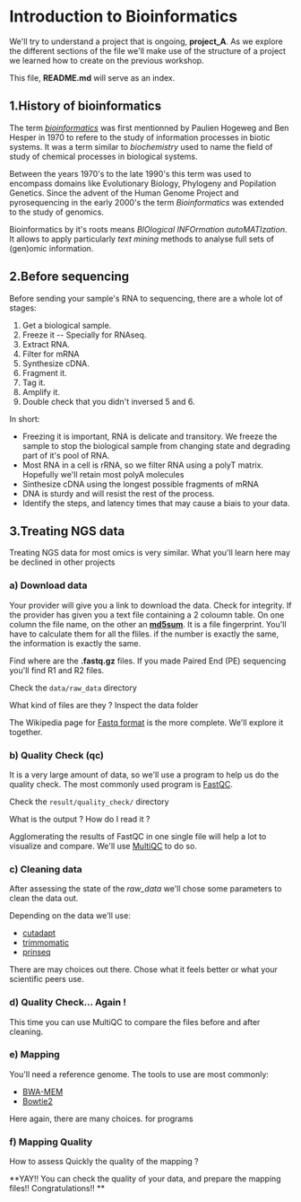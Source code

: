 # Introduction to Bioinformatics

We'll try to understand a project that is ongoing, **project_A**.
As we explore the different sections of the file we'll make use of the structure of a project we learned how to create on the previous workshop.

This file, **README.md** will serve as an index.


## 1.History of bioinformatics

The term [_bioinformatics_](https://en.wikipedia.org/wiki/Bioinformatics) was first mentionned by Paulien Hogeweg and Ben Hesper in 1970 to refere to the study of information processes in biotic systems. It was a term similar to _biochemistry_ used to name the field of study of chemical processes in biological systems. 

Between the years 1970's to the late 1990's this term was used to encompass domains like Evolutionary Biology, Phylogeny and Popilation Genetics. Since the advent of the Human Genome Project and pyrosequencing in the early 2000's the term _Bioinformatics_ was extended to the study of genomics.

Bioinformatics by it's roots means _BIOlogical INFOrmation autoMATIzation_. It allows to apply particularly _text mining_ methods to analyse full sets of (gen)omic information.


## 2.Before sequencing

Before sending your sample's RNA to sequencing, there are a whole lot of stages:

1. Get a biological sample.
2. Freeze it -- Specially for RNAseq.
3. Extract RNA.
4. Filter for mRNA
5. Synthesize cDNA.
6. Fragment it.
7. Tag it.
8. Amplify it.
9. Double check that you didn't inversed 5 and 6.

In short:
* Freezing it is important, RNA is delicate and transitory. We freeze the sample to stop the biological sample from changing state and degrading part of it's pool of RNA.
* Most RNA in a cell is rRNA, so we filter RNA using a polyT matrix. Hopefully we'll retain most polyA molecules
* Sinthesize cDNA using the longest possible fragments of mRNA
* DNA is sturdy and will resist the rest of the process.
* Identify the steps, and latency times that may cause a biais to your data.

## 3.Treating NGS data

Treating NGS data for most omics is very similar. What you'll learn here may be declined in other projects

### a) Download data

Your provider will give you a link to download the data. Check for integrity.
If the provider has given you a text file containing a 2 coloumn table. On one column the file name, on the other an [**md5sum**](https://en.wikipedia.org/wiki/Md5sum). It is a file fingerprint. You'll have to calculate them for all the fliles. if the number is exactly the same, the information is exactly the same.

Find where are the **.fastq.gz** files. If you made Paired End (PE) sequencing you'll find R1 and R2 files.

Check the `data/raw_data` directory

What kind of files are they ? Inspect the data folder

The Wikipedia page for [Fastq format](https://en.wikipedia.org/wiki/FASTQ_format) is the more complete. We'll explore it together.

### b) Quality Check (qc)

It is a very large amount of data, so we'll use a program to help us do the quality check.
The most commonly used program is [FastQC](https://www.bioinformatics.babraham.ac.uk/projects/fastqc/).

Check the `result/quality_check/` directory

What is the output ?
How do I read it ?

Agglomerating the results of FastQC in one single file will help a lot to visualize and compare.
We'll use [MultiQC](https://multiqc.info/) to do so.

### c) Cleaning data

After assessing the state of the _raw_data_ we'll chose some parameters to clean the data out.

Depending on the data we'll use:
* [cutadapt](https://cutadapt.readthedocs.io/en/stable/)
* [trimmomatic](http://www.usadellab.org/cms/?page=trimmomatic)
* [prinseq](http://prinseq.sourceforge.net/)

There are may choices out there.
Chose what it feels better or what your scientific peers use. 

### d) Quality Check... Again !

This time you can use MultiQC to compare the files before and after cleaning.

### e) Mapping

You'll need a reference genome. The tools to use are most commonly:
* [BWA-MEM](http://bio-bwa.sourceforge.net/)
* [Bowtie2](http://bowtie-bio.sourceforge.net/bowtie2/manual.shtml)

Here again, there are many choices. for programs

### f) Mapping Quality

How to assess Quickly the quality of the mapping ?

**YAY!! You can check the quality of your data, and prepare the mapping files!!
Congratulations!! **
